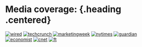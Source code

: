 <span>Media coverage:</span> {.heading .centered}
================================================

[![wired](/images/coverage/wired.png)](http://www.wired.co.uk/news/archive/2012-10/27/adblock-plus)
[![techcrunch](/images/coverage/techcrunch.png)](http://techcrunch.com/2013/10/07/adblock-plus-whitelist-acceptable-ads-numbers/)
[![marketingweek](/images/coverage/marketingweek.png)](http://www.marketingweek.co.uk/opinion/adblock-plus-may-be-a-hustle-but-may-also-be-the-shot-in-the-arm-your-brand-needs/4008369.article)
[![nytimes](/images/coverage/nytimes.png)](http://www.nytimes.com/2012/01/02/business/media/adblock-plus-allowing-some-online-advertisements.html?pagewanted=all&r=1)
[![guardian](/images/coverage/guardian.png)](http://www.theguardian.com/technology/2013/oct/14/the-tiny-german-company-threatening-the-internets-business-model)
[![economist](/images/coverage/economist.png)](http://www.economist.com/news/international/21565931-doom-beckons-online-ads-clicked)
[![cnet](/images/coverage/cnet.png)](http://howto.cnet.com/8301-11310_39-57593140-285/selective-ad-blocking-lets-you-support-your-favorite-sites/)
[![ft](/images/coverage/ft.png)](http://www.ft.com/cms/s/0/dd4f15d0-34d9-11e2-99df-00144feabdc0.html)
